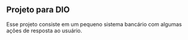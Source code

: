 ## Projeto para DIO
Esse projeto consiste em um pequeno sistema bancário com algumas ações de resposta ao usuário. 
